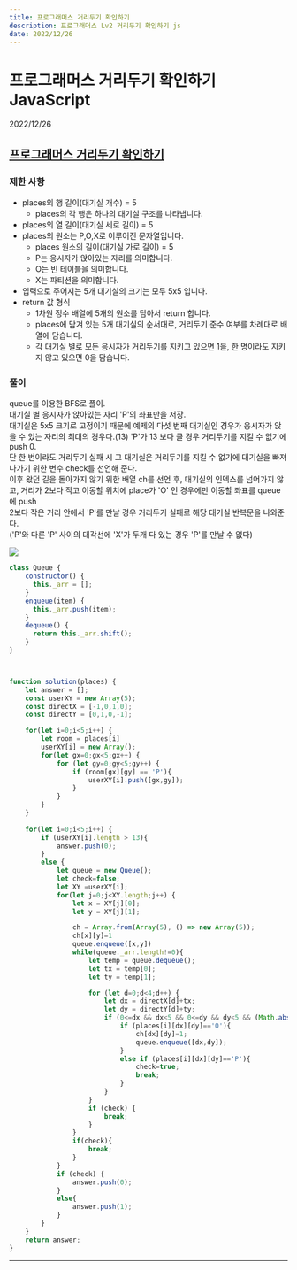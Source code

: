 ```yaml
---
title: 프로그래머스 거리두기 확인하기
description: 프로그래머스 Lv2 거리두기 확인하기 js
date: 2022/12/26
---
```


# 프로그래머스 거리두기 확인하기 JavaScript
<div class="flex justify-end text-sm">2022/12/26</div>


## <a href="https://school.programmers.co.kr/learn/courses/30/lessons/81302#fn1" target="_blank">프로그래머스 거리두기 확인하기</a>


### 제한 사항
- places의 행 길이(대기실 개수) = 5
    - places의 각 행은 하나의 대기실 구조를 나타냅니다.
- places의 열 길이(대기실 세로 길이) = 5
- places의 원소는 P,O,X로 이루어진 문자열입니다.
    - places 원소의 길이(대기실 가로 길이) = 5
    - P는 응시자가 앉아있는 자리를 의미합니다.
    - O는 빈 테이블을 의미합니다.
    - X는 파티션을 의미합니다.
- 입력으로 주어지는 5개 대기실의 크기는 모두 5x5 입니다.
- return 값 형식
    - 1차원 정수 배열에 5개의 원소를 담아서 return 합니다.
    - places에 담겨 있는 5개 대기실의 순서대로, 거리두기 준수 여부를 차례대로 배열에 담습니다.
    - 각 대기실 별로 모든 응시자가 거리두기를 지키고 있으면 1을, 한 명이라도 지키지 않고 있으면 0을 담습니다.


### 풀이

queue를 이용한 BFS로 풀이.   
대기실 별 응시자가 앉아있는 자리 'P'의 좌표만을 저장.  
대기실은 5x5 크기로 고정이기 때문에 예제의 다섯 번째 대기실인 경우가 응시자가 앉을 수 있는 자리의 최대의 경우다.(13)
'P'가 13 보다 클 경우 거리두기를 지킬 수 없기에 push 0.  
단 한 번이라도 거리두기 실패 시 그 대기실은 거리두기를 지킬 수 없기에 대기실을 빠져나가기 위한 변수 check를 선언해 준다.   
이후 왔던 길을 돌아가지 않기 위한 배열 ch를 선언 후, 대기실의 인덱스를 넘어가지 않고, 거리가 2보다 작고 이동할 위치에 place가 'O' 인 경우에만 이동할 좌표를 queue에 push  
2보다 작은 거리 안에서 'P'를 만날 경우 거리두기 실패로 해당 대기실 반복문을 나와준다.  
('P'와 다른 'P' 사이의 대각선에 'X'가 두개 다 있는 경우 'P'를 만날 수 없다) 
<div><img src="/programmers/checkYourDistance/2.png" /></div>


``` js
class Queue {
    constructor() {
      this._arr = [];
    }
    enqueue(item) {
      this._arr.push(item);
    }
    dequeue() {
      return this._arr.shift();
    }
}



function solution(places) {
    let answer = [];
    const userXY = new Array(5);
    const directX = [-1,0,1,0];
    const directY = [0,1,0,-1];

    for(let i=0;i<5;i++) {
        let room = places[i]
        userXY[i] = new Array();
        for(let gx=0;gx<5;gx++) {
            for (let gy=0;gy<5;gy++) {
                if (room[gx][gy] == 'P'){
                    userXY[i].push([gx,gy]);                 
                }
            }
        }
    }
    
    for(let i=0;i<5;i++) {
        if (userXY[i].length > 13){
            answer.push(0);
        }
        else {
            let queue = new Queue();
            let check=false;
            let XY =userXY[i];
            for(let j=0;j<XY.length;j++) {
                let x = XY[j][0];
                let y = XY[j][1];

                ch = Array.from(Array(5), () => new Array(5));
                ch[x][y]=1
                queue.enqueue([x,y])
                while(queue._arr.length!=0){
                    let temp = queue.dequeue();
                    let tx = temp[0];
                    let ty = temp[1];

                    for (let d=0;d<4;d++) {
                        let dx = directX[d]+tx;
                        let dy = directY[d]+ty;
                        if (0<=dx && dx<5 && 0<=dy && dy<5 && (Math.abs(dx-x)+Math.abs(dy-y)<=2) && ch[dx][dy]!=1){
                            if (places[i][dx][dy]=='O'){
                                ch[dx][dy]=1;
                                queue.enqueue([dx,dy]);
                            }
                            else if (places[i][dx][dy]=='P'){
                                check=true;
                                break;
                            }
                        }
                    }
                    if (check) {
                        break;
                    }
                }
                if(check){
                    break;
                }
            }
            if (check) {
                answer.push(0);
            }
            else{
                answer.push(1);
            }
        }
    }
    return answer;
}
```

---